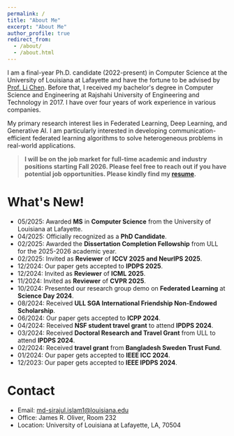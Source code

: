 ```yaml
---
permalink: /
title: "About Me"
excerpt: "About Me"
author_profile: true
redirect_from:
  - /about/
  - /about.html
---
```


I am a final-year Ph.D. candidate (2022-present) in Computer Science at the University of Louisiana at Lafayette and have the fortune to be advised by [Prof. Li Chen](https://lichenut.github.io/). Before that, I received my bachelor's degree in Computer Science and Engineering at Rajshahi University of Engineering and Technology in 2017. I have over four years of work experience in various companies.

My primary research interest lies in Federated Learning, Deep Learning, and Generative AI. I am particularly interested in developing communication-efficient federated learning algorithms to solve heterogeneous problems in real-world applications.

> **I will be on the job market for full-time academic and industry positions starting Fall 2026. Please feel free to reach out if you have potential job opportunities. Please kindly find my [resume](https://drive.google.com/file/d/1nSqks24YaCHWGmRDzrCaPe6OCe7MNwcE/view?usp=sharing).**



What's New!
======
* 05/2025: Awarded **MS** in **Computer Science** from the University of Louisiana at Lafayette.
* 04/2025: Officially recognized as a **PhD Candidate**.
* 02/2025: Awarded the **Dissertation Completion Fellowship** from ULL for the 2025-2026 academic year.
* 02/2025: Invited as **Reviewer** of **ICCV 2025 and NeurIPS 2025**.
* 12/2024: Our paper gets accepted to **IPDPS 2025**.
* 12/2024: Invited as **Reviewer** of **ICML 2025**.
* 11/2024: Invited as **Reviewer** of **CVPR 2025**.
* 10/2024: Presented our research group demo on **Federated Learning** at **Science Day 2024**.
* 08/2024: Received **ULL SGA International Friendship Non-Endowed Scholarship**.
* 06/2024: Our paper gets accepted to **ICPP 2024**.
* 04/2024: Received **NSF student travel grant** to attend **IPDPS 2024**.
* 03/2024: Received **Doctoral Research and Travel Grant** from ULL to attend **IPDPS 2024**.
* 02/2024: Received **travel grant** from **Bangladesh Sweden Trust Fund**.
* 01/2024: Our paper gets accepted to **IEEE ICC 2024**.
* 12/2023: Our paper gets accepted to **IEEE IPDPS 2024**.
  
Contact
======
* Email: md-sirajul.islam1@louisiana.edu
* Office: James R. Oliver, Room 232
* Location: University of Louisiana at Lafayette, LA, 70504

